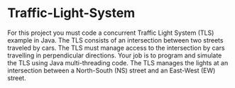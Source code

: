 # Traffic-Light-System
For this project you must code a concurrent Traffic Light System (TLS) example in Java. The TLS consists of an intersection between two streets traveled by cars. The TLS must manage access to the intersection by cars travelling in perpendicular directions. Your job is to program and simulate the TLS using Java multi-threading code. The TLS manages the lights at an intersection between a North-South (NS) street and an East-West (EW) street.
